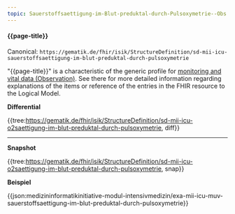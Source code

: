 ```yaml
---
topic: Sauerstoffsaettigung-im-Blut-preduktal-durch-Pulsoxymetrie--Obs
---
```

#### {{page-title}}

Canonical: 
```https://gematik.de/fhir/isik/StructureDefinition/sd-mii-icu-sauerstoffsaettigung-im-blut-preduktal-durch-pulsoxymetrie```

"{{page-title}}" is a characteristic of the generic profile for [monitoring and vital data (Observation)](https://simplifier.net/guide/MedizininformatikInitiative-ModulICU-ImplementationGuide/MonitoringundVitaldatenObservation). See there for more detailed information regarding explanations of the items or reference of the entries in the FHIR resource to the Logical Model.

**Differential**

{{tree:https://gematik.de/fhir/isik/StructureDefinition/sd-mii-icu-o2saettigung-im-blut-preduktal-durch-pulsoxymetrie, diff}}

---

**Snapshot**

{{tree:https://gematik.de/fhir/isik/StructureDefinition/sd-mii-icu-o2saettigung-im-blut-preduktal-durch-pulsoxymetrie, snap}}

**Beispiel**

{{json:medizininformatikinitiative-modul-intensivmedizin/exa-mii-icu-muv-sauerstoffsaettigung-im-blut-preduktal-durch-pulsoxymetrie}}